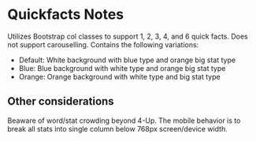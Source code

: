 # Quickfacts Notes

Utilizes Bootstrap col classes to support 1, 2, 3, 4, and 6 quick facts.  Does not support carouselling. Contains the following variations:

- Default: White background with blue type and orange big stat type
- Blue: Blue background with white type and orange big stat type
- Orange: Orange background with white type and big stat type

## Other considerations

Beaware of word/stat crowding beyond 4-Up.  The mobile behavior is to break all stats into single column below 768px screen/device width.